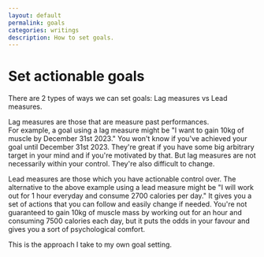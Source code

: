 ```yaml
---
layout: default
permalink: goals
categories: writings
description: How to set goals.
---
```


# Set actionable goals

There are 2 types of ways we can set goals: Lag measures vs Lead measures.

Lag measures are those that are measure past performances.  
For example, a goal using a lag measure might be "I want to gain 10kg of muscle by December 31st 2023."
You won't know if you've achieved your goal until December 31st 2023.
They're great if you have some big arbitrary target in your mind and if you're motivated by that.
But lag measures are not necessarily within your control.
They're also difficult to change.

Lead measures are those which you have actionable control over.
The alternative to the above example using a lead measure might be "I will work out for 1 hour
everyday and consume 2700 calories per day."
It gives you a set of actions that you can follow and easily change if needed.
You're not guaranteed to gain 10kg of muscle mass by working out for an hour and consuming 7500 calories each day, but it puts the odds in your favour and gives you a sort of psychological comfort.

This is the approach I take to my own goal setting.
